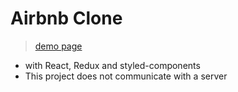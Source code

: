 # Airbnb Clone

> [demo page](https://seung-00.github.io/todo_list/)

* with React, Redux and styled-components
* This project does not communicate with a server

